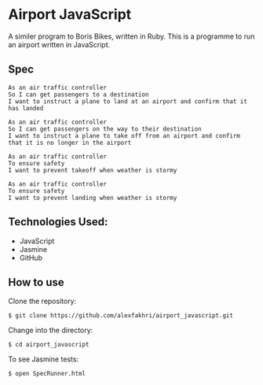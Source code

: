 Airport JavaScript
========================
A similer program to Boris Bikes, written in Ruby. This is a programme to run an airport written in JavaScript.

Spec
-----
```shell
As an air traffic controller
So I can get passengers to a destination
I want to instruct a plane to land at an airport and confirm that it has landed

As an air traffic controller
So I can get passengers on the way to their destination
I want to instruct a plane to take off from an airport and confirm that it is no longer in the airport

As an air traffic controller
To ensure safety
I want to prevent takeoff when weather is stormy

As an air traffic controller
To ensure safety
I want to prevent landing when weather is stormy
```

Technologies Used:
-----------
- JavaScript
- Jasmine
- GitHub

How to use
----------
Clone the repository:
```shell
$ git clone https://github.com/alexfakhri/airport_javascript.git
```

Change into the directory:
```shell
$ cd airport_javascript
```

To see Jasmine tests:
```shell
$ open SpecRunner.html
```
